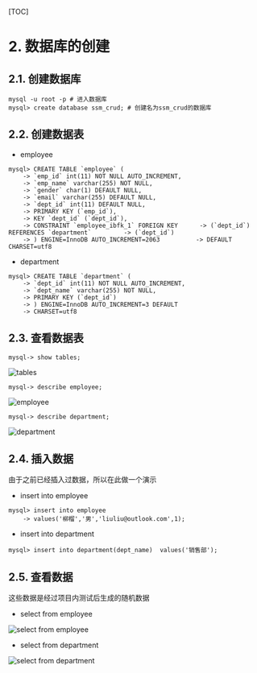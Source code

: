 [TOC]

# 2. 数据库的创建

## 2.1. 创建数据库

```mysql
mysql -u root -p # 进入数据库
mysql> create database ssm_crud; # 创建名为ssm_crud的数据库
```



## 2.2. 创建数据表

- employee

```mysql
mysql> CREATE TABLE `employee` (
    -> `emp_id` int(11) NOT NULL AUTO_INCREMENT,
    -> `emp_name` varchar(255) NOT NULL,
    -> `gender` char(1) DEFAULT NULL,
    -> `email` varchar(255) DEFAULT NULL,
    -> `dept_id` int(11) DEFAULT NULL,
    -> PRIMARY KEY (`emp_id`),
    -> KEY `dept_id` (`dept_id`),
    -> CONSTRAINT `employee_ibfk_1` FOREIGN KEY  	 -> (`dept_id`) REFERENCES `department` 		-> (`dept_id`)
   	-> ) ENGINE=InnoDB AUTO_INCREMENT=2063      	-> DEFAULT CHARSET=utf8
```

- department

``` mysql
mysql> CREATE TABLE `department` (
    -> `dept_id` int(11) NOT NULL AUTO_INCREMENT,
    -> `dept_name` varchar(255) NOT NULL,
    -> PRIMARY KEY (`dept_id`)
    -> ) ENGINE=InnoDB AUTO_INCREMENT=3 DEFAULT 
    -> CHARSET=utf8
```



## 2.3. 查看数据表

```mysql
mysql-> show tables;
```

![tables](E:\project\18.12.07\ChatRobot\md\show_tables.PNG)

```mysql
mysql-> describe employee;
```

![employee](E:\project\18.12.07\ChatRobot\md\employee.PNG)

```mysql
mysql-> describe department;
```

![department](E:\project\18.12.07\ChatRobot\md\department.PNG)



## 2.4. 插入数据

由于之前已经插入过数据，所以在此做一个演示

- insert into employee

```mysql
mysql> insert into employee
    -> values('柳榴','男','liuliu@outlook.com',1);
```

- insert into department

```mysql
mysql> insert into department(dept_name)  values('销售部');
```



## 2.5. 查看数据

这些数据是经过项目内测试后生成的随机数据

- select from employee

![select from employee](E:\project\18.12.07\ChatRobot\md\select_employee.PNG)

- select from department

![select from department](E:\project\18.12.07\ChatRobot\md\select_department.PNG)

